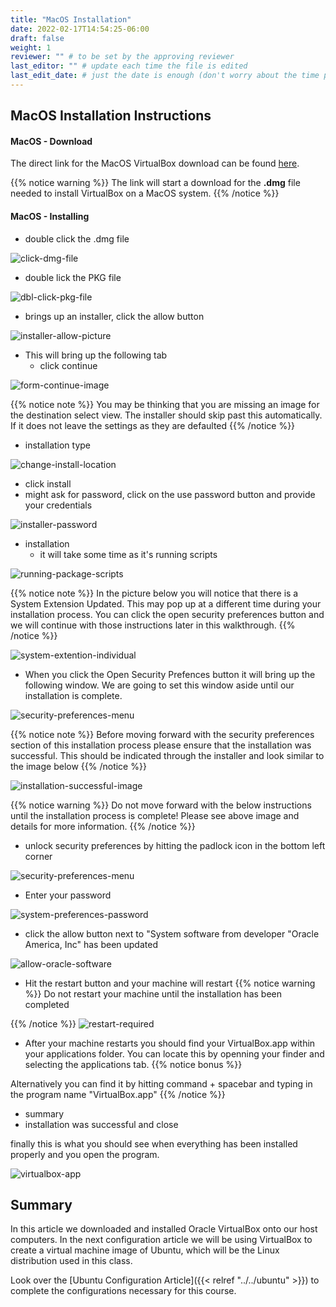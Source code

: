```yaml
---
title: "MacOS Installation"
date: 2022-02-17T14:54:25-06:00
draft: false
weight: 1
reviewer: "" # to be set by the approving reviewer
last_editor: "" # update each time the file is edited
last_edit_date: # just the date is enough (don't worry about the time portion)
---
```


## MacOS Installation Instructions

#### MacOS - Download

The direct link for the MacOS VirtualBox download can be found [here](https://download.virtualbox.org/virtualbox/6.1.28/VirtualBox-6.1.28-147628-OSX.dmg).

{{% notice warning %}}
The link will start a download for the **.dmg** file needed to install VirtualBox on a MacOS system.
{{% /notice %}}

#### MacOS - Installing

- double click the .dmg file

![click-dmg-file](pictures/click-dmg-file.png?classes=border&height=650px)

- double lick the PKG file

![dbl-click-pkg-file](pictures/dbl-click-pkg-file.png?classes=border&height=650px)

- brings up an installer, click the allow button

![installer-allow-picture](pictures/installer-allow-picture.png?classes=border&height=650px)
- This will bring up the following tab
  - click continue

![form-continue-image](pictures/form-continue-image.png?classes=border&height=650px)

{{% notice note %}}
You may be thinking that you are missing an image for the destination select view. The installer should skip past this automatically. If it does not leave the settings as they are defaulted
{{% /notice %}}

- installation type

![change-install-location](pictures/change-install-location.png?classes=border&height=650px)

  - click install
  - might ask for password, click on the use password button and provide your credentials

![installer-password](pictures/installer-password.png?classes=border&height=650px)

- installation
  - it will take some time as it's running scripts

![running-package-scripts](pictures/running-package-scripts.png?classes=border&height=650px)

{{% notice note %}}
In the picture below you will notice that there is a System Extension Updated. This may pop up at a different time during your installation process.  You can click the open security preferences button and we will continue with those instructions later in this walkthrough.
{{% /notice %}}


![system-extention-individual](pictures/system-extension-individual.png?classes=border&height=650px)

- When you click the Open Security Prefences button it will bring up the following window. We are going to set this window aside until our installation is complete.

![security-preferences-menu](pictures/security-preferences-menu.png?classes=border&height=650px)


{{% notice note %}}
Before moving forward with the security preferences section of this installation process please ensure that the installation was successful. This should be indicated through the installer and look similar to the image below
{{% /notice %}}

![installation-successful-image](pictures/installation-successful-image.png?classes=border&height=650px)

{{% notice warning %}}
Do not move forward with the below instructions until the installation process is complete! Please see above image and details for more information.
{{% /notice %}}

  - unlock security preferences by hitting the padlock icon in the bottom left corner

![security-preferences-menu](pictures/security-preferences-menu.png?classes=border&height=650px)

- Enter your password

![system-preferences-password](pictures/system-preferences-password.png?classes=border&height=650px)

  - click the allow button next to "System software from developer "Oracle America, Inc" has been updated

![allow-oracle-software](pictures/allow-oracle-software.png?classes=border&height=650px)

  - Hit the restart button and your machine will restart
{{% notice warning %}}
Do not restart your machine until the installation has been completed

{{% /notice %}}
![restart-required](pictures/restart-required.png?classes=border&height=650px)
- After your machine restarts you should find your VirtualBox.app within your applications folder. You can locate this by openning your finder and selecting the applications tab.
{{% notice bonus %}}

Alternatively you can find it by hitting command + spacebar and typing in the program name "VirtualBox.app"
{{% /notice %}}

- summary
- installation was successful and close


finally this is what you should see when everything has been installed properly and you open the program.

![virtualbox-app](pictures/virtualbox-app.png?classes=border&height=650px)

## Summary

In this article we downloaded and installed Oracle VirtualBox onto our host computers. In the next configuration article we will be using VirtualBox to create a virtual machine image of Ubuntu, which will be the Linux distribution used in this class.

Look over the [Ubuntu Configuration Article]({{< relref "../../ubuntu" >}}) to complete the configurations necessary for this course.